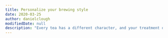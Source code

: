 ```yaml
---
title: Personalize your brewing style
date: 2020-03-25
author: danielclough
modifiedDate: null
description: "Every tea has a different character, and your treatment determines the expression the tea shows."
---
```


